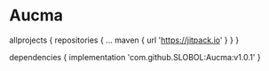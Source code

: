 # Aucma



allprojects {
		repositories {
			...
			maven { url 'https://jitpack.io' }
		}
	}
  
  
  
  dependencies {
	        implementation 'com.github.SLOBOL:Aucma:v1.0.1'
	}
